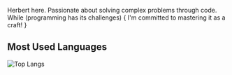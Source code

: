 
Herbert here. Passionate about solving complex problems through code. 
While (programming has its challenges) {
   I'm committed to mastering it as a craft! }

## Most Used Languages

![Top Langs](https://github-readme-stats.vercel.app/api/top-langs/?username=YOUR_USERNAME&layout=compact&theme=dark)
<!--
**lagathub/lagathub** is a ✨ _special_ ✨ repository because its `README.md` (this file) appears on your GitHub profile.

Here are some ideas to get you started:

- 🔭 I’m currently working on ...
- 🌱 I’m currently learning ...
- 👯 I’m looking to collaborate on ...
- 🤔 I’m looking for help with ...
- 💬 Ask me about ...
- 📫 How to reach me: ...
- 😄 Pronouns: ...

-->
